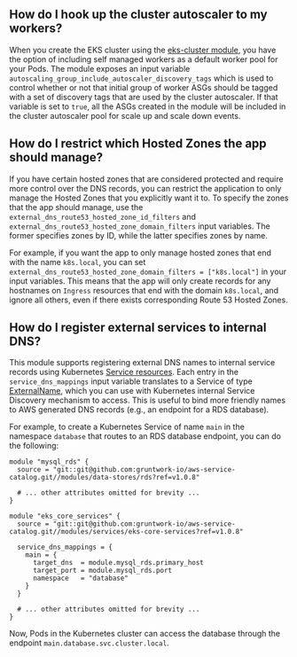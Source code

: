 ## How do I hook up the cluster autoscaler to my workers?

When you create the EKS cluster using the [eks-cluster module](../eks-cluster), you have the option of including self
managed workers as a default worker pool for your Pods. The module exposes an input variable
`autoscaling_group_include_autoscaler_discovery_tags` which is used to control whether or not that initial group of
worker ASGs should be tagged with a set of discovery tags that are used by the cluster autoscaler. If that variable is
set to `true`, all the ASGs created in the module will be included in the cluster autoscaler pool for scale up and scale
down events.

## How do I restrict which Hosted Zones the app should manage?

If you have certain hosted zones that are considered protected and require more control over the DNS records, you can
restrict the application to only manage the Hosted Zones that you explicitly want it to. To specify the zones that the
app should manage, use the `external_dns_route53_hosted_zone_id_filters` and
`external_dns_route53_hosted_zone_domain_filters` input variables. The former specifies zones by ID, while the latter
specifies zones by name.

For example, if you want the app to only manage hosted zones that end with the name `k8s.local`, you can set
`external_dns_route53_hosted_zone_domain_filters = ["k8s.local"]` in your input variables. This means that the app will
only create records for any hostnames on `Ingress` resources that end with the domain `k8s.local`, and ignore all
others, even if there exists corresponding Route 53 Hosted Zones.

## How do I register external services to internal DNS?

This module supports registering external DNS names to internal service records using Kubernetes [Service
resources](https://kubernetes.io/docs/concepts/services-networking/service/). Each entry in the `service_dns_mappings`
input variable translates to a Service of type
[ExternalName](https://kubernetes.io/docs/concepts/services-networking/service/#externalname), which you can use with
Kubernetes internal Service Discovery mechanism to access. This is useful to bind more friendly names to AWS generated
DNS records (e.g., an endpoint for a RDS database).

For example, to create a Kubernetes Service of name `main` in the namespace `database` that routes to an RDS database
endpoint, you can do the following:

```hcl
module "mysql_rds" {
  source = "git::git@github.com:gruntwork-io/aws-service-catalog.git//modules/data-stores/rds?ref=v1.0.8"

  # ... other attributes omitted for brevity ...
}

module "eks_core_services" {
  source = "git::git@github.com:gruntwork-io/aws-service-catalog.git//modules/services/eks-core-services?ref=v1.0.8"

  service_dns_mappings = {
    main = {
      target_dns  = module.mysql_rds.primary_host
      target_port = module.mysql_rds.port
      namespace   = "database"
    }
  }

  # ... other attributes omitted for brevity ...
}
```

Now, Pods in the Kubernetes cluster can access the database through the endpoint `main.database.svc.cluster.local`.
